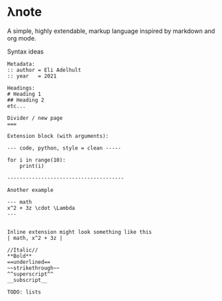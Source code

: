 # λnote
A simple, highly extendable, markup language inspired by markdown and org mode.

Syntax ideas
```
Metadata:
:: author = Eli Adelhult
:: year   = 2021

Headings:
# Heading 1
## Heading 2
etc...

Divider / new page
===

Extension block (with arguments):

--- code, python, style = clean -----

for i in range(10):
    print(i)

--------------------------------------

Another example

--- math
x^2 + 3z \cdot \Lambda
---


Inline extension might look something like this
| math, x^2 + 3z |

//Italic//
**Bold**
==underlined==
~~strikethrough~~
^^superscript^^
__subscript__

TODO: lists
```
